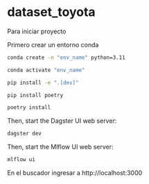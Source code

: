 # dataset_toyota


Para iniciar proyecto

Primero crear un entorno conda

```bash
conda create -n "env_name" python=3.11
```

```bash
conda activate "env_name"
```

```bash
pip install -e ".[dev]"
```

```bash
pip install poetry
```

```bash
poetry install
```

Then, start the Dagster UI web server:

```bash
dagster dev
```
Then, start the Mlflow UI web server:

```bash
mlflow ui
```
En el buscador ingresar a http://localhost:3000

